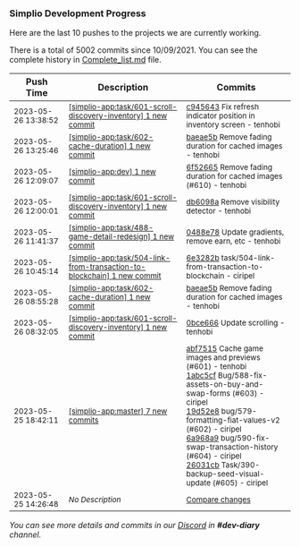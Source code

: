 
### Simplio Development Progress

Here are the last 10 pushes to the projects we are currently working.

There is a total of 5002 commits since 10/09/2021. You can see the complete history in
 [Complete_list.md](Complete_list.md) file.

| Push Time | Description | Commits |
| --- | --- | --- |
| <sub>2023-05-26 13:38:52</sub> | <sub>[[simplio-app:task/601\-scroll\-discovery\-inventory] 1 new commit](https://github.com/SimplioOfficial/simplio-app/commit/c945643c3fceb314b60cb9cf9999a68546edfa99)</sub> | <sub>[c945643](https://github.com/SimplioOfficial/simplio-app/commit/c945643c3fceb314b60cb9cf9999a68546edfa99) Fix refresh indicator position in inventory screen - tenhobi</sub> |
| <sub>2023-05-26 13:25:46</sub> | <sub>[[simplio-app:task/602\-cache\-duration] 1 new commit](https://github.com/SimplioOfficial/simplio-app/commit/baeae5b653025c40f7cdd62afae88df449bbc62f)</sub> | <sub>[baeae5b](https://github.com/SimplioOfficial/simplio-app/commit/baeae5b653025c40f7cdd62afae88df449bbc62f) Remove fading duration for cached images - tenhobi</sub> |
| <sub>2023-05-26 12:09:07</sub> | <sub>[[simplio-app:dev] 1 new commit](https://github.com/SimplioOfficial/simplio-app/commit/6f52665f2985ef04882b8e871002546a3866fe03)</sub> | <sub>[6f52665](https://github.com/SimplioOfficial/simplio-app/commit/6f52665f2985ef04882b8e871002546a3866fe03) Remove fading duration for cached images (#610) - tenhobi</sub> |
| <sub>2023-05-26 12:00:01</sub> | <sub>[[simplio-app:task/601\-scroll\-discovery\-inventory] 1 new commit](https://github.com/SimplioOfficial/simplio-app/commit/db6098a45c33da21aff82ef49487346bc49aa59d)</sub> | <sub>[db6098a](https://github.com/SimplioOfficial/simplio-app/commit/db6098a45c33da21aff82ef49487346bc49aa59d) Remove visibility detector - tenhobi</sub> |
| <sub>2023-05-26 11:41:37</sub> | <sub>[[simplio-app:task/488\-game\-detail\-redesign] 1 new commit](https://github.com/SimplioOfficial/simplio-app/commit/0488e7849ac3ba5e78e4a0660a0c24c83a30ab00)</sub> | <sub>[0488e78](https://github.com/SimplioOfficial/simplio-app/commit/0488e7849ac3ba5e78e4a0660a0c24c83a30ab00) Update gradients, remove earn, etc - tenhobi</sub> |
| <sub>2023-05-26 10:45:14</sub> | <sub>[[simplio-app:task/504\-link\-from\-transaction\-to\-blockchain] 1 new commit](https://github.com/SimplioOfficial/simplio-app/commit/6e3282b0bb59c182f3f217b222faa998031db663)</sub> | <sub>[6e3282b](https://github.com/SimplioOfficial/simplio-app/commit/6e3282b0bb59c182f3f217b222faa998031db663) task/504-link-from-transaction-to-blockchain - ciripel</sub> |
| <sub>2023-05-26 08:55:28</sub> | <sub>[[simplio-app:task/602\-cache\-duration] 1 new commit](https://github.com/SimplioOfficial/simplio-app/commit/baeae5b653025c40f7cdd62afae88df449bbc62f)</sub> | <sub>[baeae5b](https://github.com/SimplioOfficial/simplio-app/commit/baeae5b653025c40f7cdd62afae88df449bbc62f) Remove fading duration for cached images - tenhobi</sub> |
| <sub>2023-05-26 08:32:05</sub> | <sub>[[simplio-app:task/601\-scroll\-discovery\-inventory] 1 new commit](https://github.com/SimplioOfficial/simplio-app/commit/0bce666d603b72a67261fd00683f9ae93ae825ab)</sub> | <sub>[0bce666](https://github.com/SimplioOfficial/simplio-app/commit/0bce666d603b72a67261fd00683f9ae93ae825ab) Update scrolling - tenhobi</sub> |
| <sub>2023-05-25 18:42:11</sub> | <sub>[[simplio-app:master] 7 new commits](https://github.com/SimplioOfficial/simplio-app/compare/b5d7cb93b8c2...4f8d0dd46031)</sub> | <sub>[abf7515](https://github.com/SimplioOfficial/simplio-app/commit/abf7515689acc197266f8de832288db78fb9befe) Cache game images and previews (#601) - tenhobi<br>[1abc5cf](https://github.com/SimplioOfficial/simplio-app/commit/1abc5cf259dfe225df4c3a8a0669651956fa8cb2) Bug/588-fix-assets-on-buy-and-swap-forms (#603) - ciripel<br>[19d52e8](https://github.com/SimplioOfficial/simplio-app/commit/19d52e83643549b38c775638b3180f06e82ff47d) bug/579-formatting-fiat-values-v2 (#602) - ciripel<br>[6a968a9](https://github.com/SimplioOfficial/simplio-app/commit/6a968a9123c1677976ac971d68a4ed2d04f163cb) bug/590-fix-swap-transaction-history (#604) - ciripel<br>[26031cb](https://github.com/SimplioOfficial/simplio-app/commit/26031cb867030b0442d744b4259c147f120894cd) Task/390-backup-seed-visual-update (#605) - ciripel</sub> |
| <sub>2023-05-25 14:26:48</sub> | <sub>_No Description_</sub> | <sub>[Compare changes](https://github.com/SimplioOfficial/simplio-app/compare/e0872b8f6404...b5d7cb93b8c2)</sub> |

_You can see more details and commits in our [Discord](https://discord.gg/aKhjuwZmdP) in **#dev-diary** channel._
